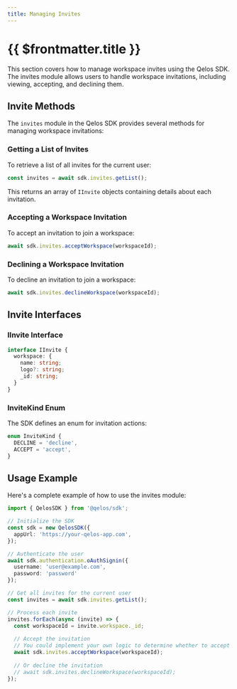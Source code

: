 ```yaml
---
title: Managing Invites
---
```


# {{ $frontmatter.title }}

This section covers how to manage workspace invites using the Qelos SDK. The invites module allows users to handle workspace invitations, including viewing, accepting, and declining them.

## Invite Methods

The `invites` module in the Qelos SDK provides several methods for managing workspace invitations:

### Getting a List of Invites

To retrieve a list of all invites for the current user:

```typescript
const invites = await sdk.invites.getList();
```

This returns an array of `IInvite` objects containing details about each invitation.

### Accepting a Workspace Invitation

To accept an invitation to join a workspace:

```typescript
await sdk.invites.acceptWorkspace(workspaceId);
```

### Declining a Workspace Invitation

To decline an invitation to join a workspace:

```typescript
await sdk.invites.declineWorkspace(workspaceId);
```

## Invite Interfaces

### IInvite Interface

```typescript
interface IInvite {
  workspace: {
    name: string;
    logo?: string;
    _id: string;
  }
}
```

### InviteKind Enum

The SDK defines an enum for invitation actions:

```typescript
enum InviteKind {
  DECLINE = 'decline',
  ACCEPT = 'accept',
}
```

## Usage Example

Here's a complete example of how to use the invites module:

```typescript
import { QelosSDK } from '@qelos/sdk';

// Initialize the SDK
const sdk = new QelosSDK({
  appUrl: 'https://your-qelos-app.com',
});

// Authenticate the user
await sdk.authentication.oAuthSignin({
  username: 'user@example.com',
  password: 'password'
});

// Get all invites for the current user
const invites = await sdk.invites.getList();

// Process each invite
invites.forEach(async (invite) => {
  const workspaceId = invite.workspace._id;
  
  // Accept the invitation
  // You could implement your own logic to determine whether to accept or decline
  await sdk.invites.acceptWorkspace(workspaceId);
  
  // Or decline the invitation
  // await sdk.invites.declineWorkspace(workspaceId);
});
```
